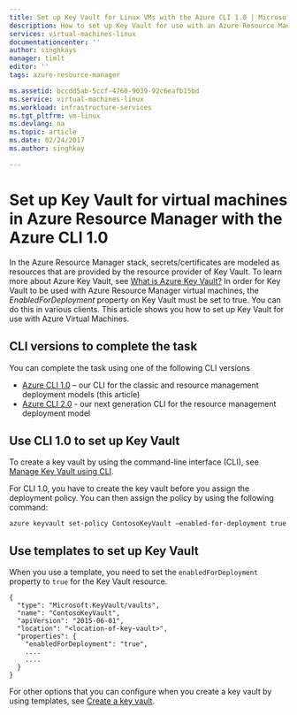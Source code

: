 ```yaml
---
title: Set up Key Vault for Linux VMs with the Azure CLI 1.0 | Microsoft Docs
description: How to set up Key Vault for use with an Azure Resource Manager virtual machine with the Azure CLI 1.0.
services: virtual-machines-linux
documentationcenter: ''
author: singhkays
manager: timlt
editor: ''
tags: azure-resource-manager

ms.assetid: bccdd5ab-5ccf-4760-9039-92c6eafb15bd
ms.service: virtual-machines-linux
ms.workload: infrastructure-services
ms.tgt_pltfrm: vm-linux
ms.devlang: na
ms.topic: article
ms.date: 02/24/2017
ms.author: singhkay

---
```

# Set up Key Vault for virtual machines in Azure Resource Manager with the Azure CLI 1.0
In the Azure Resource Manager stack, secrets/certificates are modeled as resources that are provided by the resource provider of Key Vault. To learn more about Azure Key Vault, see [What is Azure Key Vault?](../../key-vault/key-vault-whatis.md) In order for Key Vault to be used with Azure Resource Manager virtual machines, the *EnabledForDeployment* property on Key Vault must be set to true. You can do this in various clients. This article shows you how to set up Key Vault for use with Azure Virtual Machines.

## CLI versions to complete the task
You can complete the task using one of the following CLI versions

- [Azure CLI 1.0](#quick-commands) – our CLI for the classic and resource management deployment models (this article)
- [Azure CLI 2.0](../windows/key-vault-setup.md?toc=%2fazure%2fvirtual-machines%2flinux%2ftoc.json) - our next generation CLI for the resource management deployment model

## Use CLI 1.0 to set up Key Vault
To create a key vault by using the command-line interface (CLI), see [Manage Key Vault using CLI](../../key-vault/key-vault-manage-with-cli2.md#create-a-key-vault).

For CLI 1.0, you have to create the key vault before you assign the deployment policy. You can then assign the policy by using the following command:

    azure keyvault set-policy ContosoKeyVault –enabled-for-deployment true

## Use templates to set up Key Vault
When you use a template, you need to set the `enabledForDeployment` property to `true` for the Key Vault resource.

    {
      "type": "Microsoft.KeyVault/vaults",
      "name": "ContosoKeyVault",
      "apiVersion": "2015-06-01",
      "location": "<location-of-key-vault>",
      "properties": {
        "enabledForDeployment": "true",
        ....
        ....
      }
    }

For other options that you can configure when you create a key vault by using templates, see [Create a key vault](https://azure.microsoft.com/documentation/templates/101-key-vault-create/).
